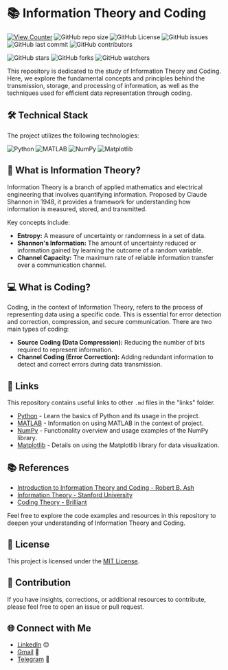 # 📚 Information Theory and Coding

[![View Counter](https://views.whatilearened.today/views/github/YuriiDorosh/Information-Theory-and-Coding.svg)](https://views.whatilearened.today/views/github/YuriiDorosh/Information-Theory-and-Coding)
![GitHub repo size](https://img.shields.io/github/repo-size/YuriiDorosh/Information-Theory-and-Coding)
![GitHub License](https://img.shields.io/github/license/YuriiDorosh/Information-Theory-and-Coding)
![GitHub issues](https://img.shields.io/github/issues/YuriiDorosh/Information-Theory-and-Coding)
![GitHub last commit](https://img.shields.io/github/last-commit/YuriiDorosh/Information-Theory-and-Coding)
![GitHub contributors](https://img.shields.io/github/contributors/YuriiDorosh/Information-Theory-and-Coding)

![GitHub stars](https://img.shields.io/github/stars/YuriiDorosh/Information-Theory-and-Coding?style=social)
![GitHub forks](https://img.shields.io/github/forks/YuriiDorosh/Information-Theory-and-Coding?style=social)
![GitHub watchers](https://img.shields.io/github/watchers/YuriiDorosh/Information-Theory-and-Coding?style=social)



This repository is dedicated to the study of Information Theory and Coding. Here, we explore the fundamental concepts and principles behind the transmission, storage, and processing of information, as well as the techniques used for efficient data representation through coding.

## 🛠 Technical Stack

The project utilizes the following technologies:

 ![Python](https://img.shields.io/badge/Python-🐍-blue) 
 ![MATLAB](https://img.shields.io/badge/MATLAB-🔬-orange) 
 ![NumPy](https://img.shields.io/badge/NumPy-🧮-green) 
 ![Matplotlib](https://img.shields.io/badge/Matplotlib-📊-red)  


## 🤔 What is Information Theory?

Information Theory is a branch of applied mathematics and electrical engineering that involves quantifying information. Proposed by Claude Shannon in 1948, it provides a framework for understanding how information is measured, stored, and transmitted.

Key concepts include:

- **Entropy:** A measure of uncertainty or randomness in a set of data.
- **Shannon's Information:** The amount of uncertainty reduced or information gained by learning the outcome of a random variable.
- **Channel Capacity:** The maximum rate of reliable information transfer over a communication channel.

## 💻 What is Coding?

Coding, in the context of Information Theory, refers to the process of representing data using a specific code. This is essential for error detection and correction, compression, and secure communication. There are two main types of coding:

- **Source Coding (Data Compression):** Reducing the number of bits required to represent information.
- **Channel Coding (Error Correction):** Adding redundant information to detect and correct errors during data transmission.


## 🔗 Links
This repository contains useful links to other `.md` files in the "links" folder.

- [Python](links/python.md) - Learn the basics of Python and its usage in the project.
- [MATLAB](links/matlab.md) - Information on using MATLAB in the context of project.
- [NumPy](links/numpy.md) - Functionality overview and usage examples of the NumPy library.
- [Matplotlib](links/matplotlib.md) - Details on using the Matplotlib library for data visualization.

## 📚 References

- [Introduction to Information Theory and Coding - Robert B. Ash](https://www.amazon.com/Introduction-Information-Theory-Coding/dp/8126519041)
- [Information Theory - Stanford University](https://web.stanford.edu/class/ee376a/)
- [Coding Theory - Brilliant](https://brilliant.org/wiki/coding-theory/)

Feel free to explore the code examples and resources in this repository to deepen your understanding of Information Theory and Coding.

## 📝 License

This project is licensed under the [MIT License](LICENSE).

## 🤝 Contribution

If you have insights, corrections, or additional resources to contribute, please feel free to open an issue or pull request.

## 🌐 Connect with Me

- [LinkedIn](https://www.linkedin.com/in/yurii-dorosh-0b2006281/) 😊
- [Gmail](contact.yuriidorosh@gmail.com) 📧
- [Telegram](https://t.me/s11nd8r) 🚀

